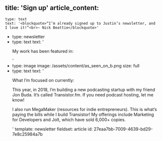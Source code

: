 title: 'Sign up'
article_content:
  -
    type: text
    text: '<blockquote>“I’m already signed up to Justin’s newsletter, and I love it!”<br>– Nick Beattie</blockquote>'
  -
    type: newsletter
  -
    type: text
    text: '<p>My work has been featured in:</p>'
  -
    type: image
    image: /assets/content/as_seen_on_b.png
    size: full
  -
    type: text
    text: '<p>What I’m focused on currently:</p><p>This year, in 2018, I’m building a new podcasting startup with my friend Jon Buda. It’s called Transistor.fm. If you need podcast hosting, let me know!</p><p>I also run MegaMaker (resources for indie entrepreneurs). This is what’s paying the bills while I build Transistor! My offerings include Marketing for Developers and Jolt, which have sold 6,000+ copies.</p>'
template: newsletter
fieldset: article
id: 27eaa7bb-7009-4639-bd29-7e8c25984a7b
